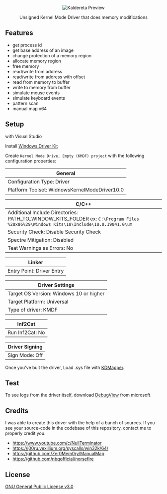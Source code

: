 <p align="center">
    <img src='./preview.png' alt='Kaldereta Preview'/>
</p>

<p align="center">
    Unsigned Kernel Mode Driver that does memory modifications
</p>

## Features

<ul>
    <li>get process id</li>
    <li>get base address of an image</li>
    <li>change protection of a memory region</li>
    <li>allocate memory region</li>
    <li>free memory</li>
    <li>read/write from address</li>
    <li>read/write from address with offset</li>
    <li>read from memory to buffer</li>
    <li>write to memory from buffer</li>
    <li>simulate mouse events</li>
    <li>simulate keyboard events</li>
    <li>pattern scan</li>
    <li>manual map x64</li>
</ul>

## Setup

with Visual Studio

Install [Windows Driver Kit](https://docs.microsoft.com/en-us/windows-hardware/drivers/download-the-wdk)

Create `Kernel Mode Drive, Empty (KMDF) project` with the following configuration properties:

|General|
|-------|
|Configuration Type: Driver|
|Platform Toolset: WidnowsKernelModeDriver10.0|

|C/C++|
|-----|
|Additional Include Directories: PATH_TO_WINDOW_KITS_FOLDER ex: `C:\Program Files %28x86%29\Windows Kits\10\Include\10.0.19041.0\um`|
|Security Check: Disable Security Check|
|Spectre Mitigation: Disabled|
|Teat Warnings as Errors: No|

|Linker|
|------|
|Entry Point: Driver Entry|

|Driver Settings|
|---------------|
|Target OS Version: Windows 10 or higher|
|Target Platform: Universal|
|Type of driver: KMDF|

|Inf2Cat|
|-------|
|Run Inf2Cat: No|

|Driver Signing|
|--------------|
|Sign Mode: Off|

Once you've buit the driver, Load .sys file with [KDMapper](https://github.com/TheCruZ/kdmapper).

## Test

To see logs from the driver itself, download [DebugView](https://learn.microsoft.com/en-us/sysinternals/downloads/debugview) from microsoft.

## Credits

I was able to create this driver with the help of a bunch of sources. If you see your source-code in the codebase of this repository, contact me to properly credit you.

* https://www.youtube.com/c/NullTerminator
* https://j00ru.vexillium.org/syscalls/win32k/64/
* https://github.com/Zer0Mem0ry/ManualMap
* https://github.com/nbqofficial/norsefire

## License

[GNU General Public License v3.0](https://github.com/stephenasuncionDEV/kaldereta/blob/main/LICENSE)
